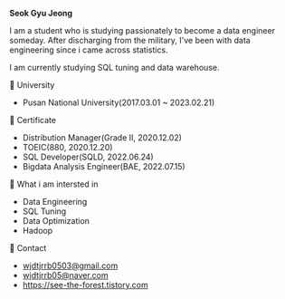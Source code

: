 

<!--
**EDED-Hiscalifh/EDED-Hiscalifh** is a ✨ _special_ ✨ repository because its `README.md` (this file) appears on your GitHub profile.

Here are some ideas to get you started:

- 🔭 I’m currently working on ...
- 🌱 I’m currently learning ...
- 👯 I’m looking to collaborate on ...
- 🤔 I’m looking for help with ...
- 💬 Ask me about ...
- 📫 How to reach me: ...
- 😄 Pronouns: ...
- ⚡ Fun fact: ...
-->

**Seok Gyu Jeong** 

I am a student who is studying passionately to become a data engineer someday. After discharging from the military, I've been with data engineering since i came across statistics. 

I am currently studying SQL tuning and data warehouse. 


💬 University
- Pusan National University(2017.03.01 ~ 2023.02.21) 


💬 Certificate 
- Distribution Manager(Grade II, 2020.12.02) 
- TOEIC(880, 2020.12.20) 
- SQL Developer(SQLD, 2022.06.24) 
- Bigdata Analysis Engineer(BAE, 2022.07.15) 


💬 What i am intersted in 
- Data Engineering
- SQL Tuning 
- Data Optimization 
- Hadoop 


💬 Contact 
- wjdtjrrb0503@gmail.com 
- wjdtjrrb05@naver.com 
- https://see-the-forest.tistory.com

